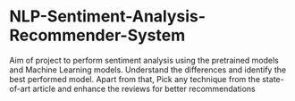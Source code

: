 # NLP-Sentiment-Analysis-Recommender-System

Aim of project to perform sentiment analysis using the pretrained models and Machine Learning models. Understand the differences and identify the best performed model. 
Apart from that, Pick any technique from the state-of-art article and enhance the reviews for better recommendations
